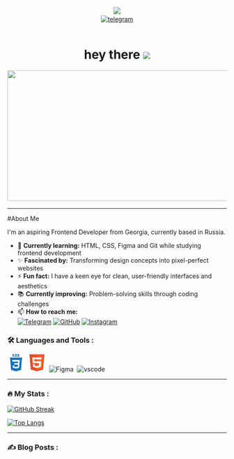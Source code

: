 <div id="header" align="center">
  <img src="https://media3.giphy.com/media/v1.Y2lkPTc5MGI3NjExcjJ0a3htdzN4aXV4cjBsb3lwdjRmbnpoc2YwOHRmbWJ5bHI5bXM3NyZlcD12MV9pbnRlcm5hbF9naWZfYnlfaWQmY3Q9Zw/OumCa12QC9CIvBe2c1/giphy.gif" width="270"/>
  <div id="badges">
    <a href="https://t.me/elgiz1991">
      <img src="https://img.shields.io/badge/telegram-blue?style=for-the-badge&logo=telegram&logoColor=white" alt="telegram"/>
    </a>
  </div>
  <img src="https://komarev.com/ghpvc/?username=Elgiz673&style=flat-square&color=blue" alt=""/>
  <h1>
    hey there
    <img src="https://media.giphy.com/media/hvRJCLFzcasrR4ia7z/giphy.gif" width="30px"/>
  </h1>
</div>
<div align="center">
  <img src="https://media2.giphy.com/media/v1.Y2lkPTc5MGI3NjExcGJyZWloZnMwaGFtaXBwcGs0YTlkcndvOW1yYzFtcnExcDJucWl4aCZlcD12MV9pbnRlcm5hbF9naWZfYnlfaWQmY3Q9Zw/SpopD7IQN2gK3qN4jS/giphy.gif" width="600" height="300"/>
</div>

---

#About Me

I'm an aspiring Frontend Developer from Georgia, currently based in Russia.

- 🌱 **Currently learning:** HTML, CSS, Figma and Git while studying frontend development
- ✨ **Fascinated by:** Transforming design concepts into pixel-perfect websites
- ⚡ **Fun fact:** I have a keen eye for clean, user-friendly interfaces and aesthetics
- 📚 **Currently improving:** Problem-solving skills through coding challenges
- 📫 **How to reach me:**  
  [![Telegram](https://img.shields.io/badge/Telegram-2CA5E0?style=flat&logo=telegram&logoColor=white)](https://t.me/elgiz1991) 
  [![GitHub](https://img.shields.io/badge/GitHub-181717?style=flat&logo=github&logoColor=white)](https://github.com/Elgiz673)
  [![Instagram](https://img.shields.io/badge/Instagram-E4405F?style=flat&logo=instagram&logoColor=white)](https://instagram.com/eiubov.elgiz)

### :hammer_and_wrench: Languages and Tools :
<div>
  <img src="https://github.com/devicons/devicon/blob/master/icons/css3/css3-plain-wordmark.svg"  title="CSS3" alt="CSS" width="40" height="40"/>&nbsp;
  <img src="https://github.com/devicons/devicon/blob/master/icons/html5/html5-original.svg" title="HTML5" alt="HTML" width="40" height="40"/>&nbsp;
  <img src="https://cdn.jsdelivr.net/gh/devicons/devicon@latest/icons/figma/figma-original.svg" title="Figma" alt="Figma" width="40" height="40" />&nbsp;
  <img src="https://cdn.jsdelivr.net/gh/devicons/devicon@latest/icons/vscode/vscode-original-wordmark.svg" title="vscode" alt="vscode" width="40" height="40" />&nbsp;
          
</div>

---

### :fire: My Stats :
[![GitHub Streak](http://github-readme-streak-stats.herokuapp.com?user=Elgiz673&theme=dark&background=000000)](https://git.io/streak-stats)

[![Top Langs](https://github-readme-stats.vercel.app/api/top-langs/?username=Elgiz673&layout=compact&theme=vision-friendly-dark)](https://github.com/anuraghazra/github-readme-stats)

---

### :writing_hand: Blog Posts :
<!-- BLOG-POST-LIST:START -->
<!-- BLOG-POST-LIST:END -->
